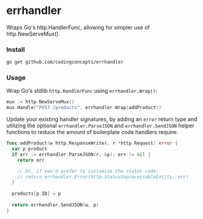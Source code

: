 # errhandler
Wraps Go's http.HandlerFunc, allowing for simpler use of http.NewServeMux().

### Install

```sh
go get github.com/codingconcepts/errhandler
```

### Usage

Wrap Go's stdlib `http.HandlerFunc` using `errhandler.Wrap()`:

```go
mux := http.NewServeMux()
mux.Handle("POST /products", errhandler.Wrap(addProduct))
```

Update your existing handler signatures, by adding an `error` return type and utilizing the optional `errhandler.ParseJSON` and `errhandler.SendJSON` helper functions to reduce the amount of boilerplate code handlers require:

```go
func addProduct(w http.ResponseWriter, r *http.Request) error {
  var p product
  if err := errhandler.ParseJSON(r, &p); err != nil {
    return err

    // Or, if you'd prefer to customise the status code:
    // return errhandler.Error(http.StatusUnprocessableEntity, err)
  }
  
  products[p.ID] = p
  
  return errhandler.SendJSON(w, p)
}
```
